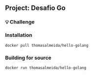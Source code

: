 
## Project: Desafio Go

### 💡 Challenge

### Installation
```shell
docker pull thomasalmeida/hello-golang
```

### Building for source
```shell
docker run thomasalmeida/hello-golang
```
